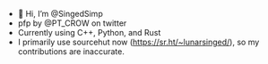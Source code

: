 - 👋 Hi, I’m @SingedSimp
- pfp by @PT_CROW on twitter
- Currently using C++, Python, and Rust
- I primarily use sourcehut now (https://sr.ht/~lunarsinged/), so my contributions are inaccurate.
<!---
SingedSimp/SingedSimp is a ✨ special ✨ repository because its `README.md` (this file) appears on your GitHub profile.
You can click the Preview link to take a look at your changes.
--->
